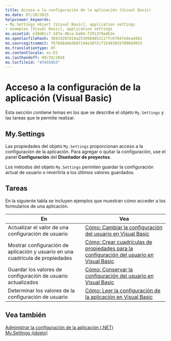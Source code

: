 ```yaml
---
title: Acceso a la configuración de la aplicación (Visual Basic)
ms.date: 07/20/2015
helpviewer_keywords:
- My.Settings object [Visual Basic], application settings
- examples [Visual Basic], application settings
ms.assetid: e38d0cc7-247a-46ca-ba04-f2913f0adb2e
ms.openlocfilehash: 3b933287d18a2519969852117fc6f847e9ead461
ms.sourcegitcommit: fb78d8abbdb87144a3872cf154930157090dd933
ms.translationtype: HT
ms.contentlocale: es-ES
ms.lasthandoff: 09/29/2018
ms.locfileid: "47455453"
---
```

# <a name="accessing-application-settings-visual-basic"></a>Acceso a la configuración de la aplicación (Visual Basic)
Esta sección contiene temas en los que se describe el objeto `My.Settings` y las tareas que le permite realizar.  
  
## <a name="mysettings"></a>My.Settings  
 Las propiedades del objeto `My.Settings` proporcionan acceso a la configuración de la aplicación. Para agregar o quitar la configuración, use el panel **Configuración** del **Diseñador de proyectos**.  
  
 Los métodos del objeto `My.Settings` permiten guardar la configuración actual de usuario o revertirla a los últimos valores guardados.  
  
## <a name="tasks"></a>Tareas  
 En la siguiente tabla se incluyen ejemplos que muestran cómo acceder a los formularios de una aplicación.  
  
|En|Vea|  
|--------|---------|  
|Actualizar el valor de una configuración de usuario|[Cómo: Cambiar la configuración del usuario en Visual Basic](../../../../visual-basic/developing-apps/programming/app-settings/how-to-change-user-settings.md)|  
|Mostrar configuración de aplicación y usuario en una cuadrícula de propiedades|[Cómo: Crear cuadrículas de propiedades para la configuración del usuario en Visual Basic](../../../../visual-basic/developing-apps/programming/app-settings/how-to-create-property-grids-for-user-settings.md)|  
|Guardar los valores de configuración de usuario actualizados|[Cómo: Conservar la configuración del usuario en Visual Basic](../../../../visual-basic/developing-apps/programming/app-settings/how-to-persist-user-settings.md)|  
|Determinar los valores de la configuración de usuario|[Cómo: Leer la configuración de la aplicación en Visual Basic](../../../../visual-basic/developing-apps/programming/app-settings/how-to-read-application-settings.md)|  
  
## <a name="see-also"></a>Vea también  
 [Administrar la configuración de la aplicación (.NET)](/visualstudio/ide/managing-application-settings-dotnet)  
 [My.Settings (objeto)](../../../../visual-basic/language-reference/objects/my-settings-object.md)

